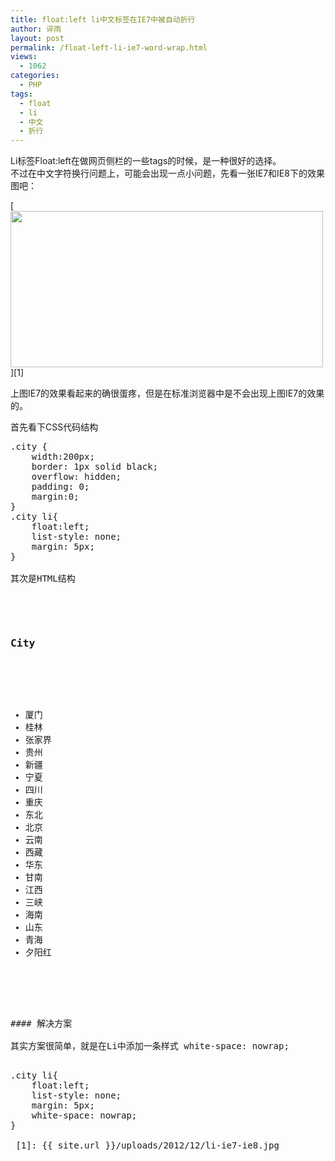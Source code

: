 ```yaml
---
title: float:left li中文标签在IE7中被自动折行
author: 谇雨
layout: post
permalink: /float-left-li-ie7-word-wrap.html
views:
  - 1062
categories:
  - PHP
tags:
  - float
  - li
  - 中文
  - 折行
---
```

Li标签Float:left在做网页侧栏的一些tags的时候，是一种很好的选择。  
不过在中文字符换行问题上，可能会出现一点小问题，先看一张IE7和IE8下的效果图吧：

[<img class="alignnone size-full wp-image-764" title="li-ie7-ie8" src="{{ site.url }}/uploads/2012/12/li-ie7-ie8.jpg" alt="" width="500" height="250" />][1]

上图IE7的效果看起来的确很蛋疼，但是在标准浏览器中是不会出现上图IE7的效果的。

首先看下CSS代码结构<!--more-->

<pre class="lang:css decode:true" title="非常简单的Css定义">.city {
    width:200px;
    border: 1px solid black;
    overflow: hidden; 
    padding: 0;
    margin:0;
}
.city li{
    float:left; 
    list-style: none; 
    margin: 5px;
}

其次是HTML结构

<pre class="lang:xhtml decode:true" title="更简单的HTML定义"><div class="box">
    <h3>City</h3> 
    <ul class="city">        
        <li>厦门</li><li>桂林</li><li>张家界</li><li>贵州</li><li>新疆</li><li>宁夏</li><li>四川</li><li>重庆</li><li>东北</li><li>北京</li><li>云南</li><li>西藏</li><li>华东</li><li>甘南</li><li>江西</li><li>三峡</li><li>海南</li><li>山东</li><li>青海</li><li>夕阳红</li>
    </ul>  
</div>

#### 解决方案

其实方案很简单，就是在Li中添加一条样式 white-space: nowrap;

<pre class="lang:default decode:true" title="Li中加入white-space: nowrap">.city li{
    float:left; 
    list-style: none; 
    margin: 5px; 
    white-space: nowrap;
}

 [1]: {{ site.url }}/uploads/2012/12/li-ie7-ie8.jpg